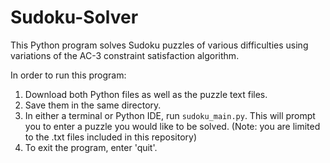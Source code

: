 # Sudoku-Solver

This Python program solves Sudoku puzzles of various difficulties using variations of the AC-3 constraint satisfaction algorithm. 

In order to run this program:
1) Download both Python files as well as the puzzle text files.
2) Save them in the same directory.
3) In either a terminal or Python IDE, run `sudoku_main.py`. This will prompt you to enter a puzzle you would like to be solved. (Note: you are limited to the .txt files included in this repository)
4) To exit the program, enter 'quit'. 
